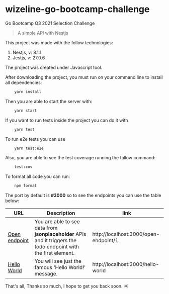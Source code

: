 # wizeline-go-bootcamp-challenge
Go Bootcamp Q3 2021 Selection Challenge 
> A simple API with Nestjs

This project was made with the follow technologies:

1. Nestjs, v: 8.1.1
2. Jestjs, v: 27.0.6

The project was created under Javascript tool.

After downloading the project, you must run on your command line to install all dependencies:

```bash 
    yarn install
```

Then you are able to start the server with:
```bash 
    yarn start
```

If you want to run tests inside the project you can do it with 
```bash 
    yarn test
```

To run e2e tests you can use
```bash 
    yarn test:e2e
```

Also, you are able to see the test coverage running the fallow command:
```bash 
    test:cov
```

To format all code you can run:
```bash 
    npm format
```

The port by default is **#3000** so to see the endpoints you can use the table below:

| URL | Description | link |
| --------------- | --------------- | --------------- |
| [Open endpoint](http://localhost:3000/open-endpoint/1) | You are able to see data from **jsonplaceholder** APIs and it triggers the todo endpoint with the first element. | http://localhost:3000/open-endpoint/1|
| [Hello World](http://localhost:3000/hello-world) | You will see just the famous 'Hello World!' message. | http://localhost:3000/hello-world |

That's all, Thanks so much, I hope to get you back soon. ☀️
